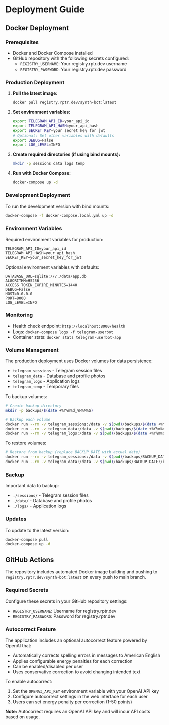 # Deployment Guide

## Docker Deployment

### Prerequisites
- Docker and Docker Compose installed
- GitHub repository with the following secrets configured:
  - `REGISTRY_USERNAME`: Your registry.rptr.dev username
  - `REGISTRY_PASSWORD`: Your registry.rptr.dev password

### Production Deployment

1. **Pull the latest image:**
   ```bash
   docker pull registry.rptr.dev/synth-bot:latest
   ```

2. **Set environment variables:**
   ```bash
   export TELEGRAM_API_ID=your_api_id
   export TELEGRAM_API_HASH=your_api_hash
   export SECRET_KEY=your_secret_key_for_jwt
   # Optional: Set other variables with defaults
   export DEBUG=False
   export LOG_LEVEL=INFO
   ```

3. **Create required directories (if using bind mounts):**
   ```bash
   mkdir -p sessions data logs temp
   ```

4. **Run with Docker Compose:**
   ```bash
   docker-compose up -d
   ```

### Development Deployment

To run the development version with bind mounts:
```bash
docker-compose -f docker-compose.local.yml up -d
```

### Environment Variables

Required environment variables for production:
```env
TELEGRAM_API_ID=your_api_id
TELEGRAM_API_HASH=your_api_hash
SECRET_KEY=your_secret_key_for_jwt
```

Optional environment variables with defaults:
```env
DATABASE_URL=sqlite:///./data/app.db
ALGORITHM=HS256
ACCESS_TOKEN_EXPIRE_MINUTES=1440
DEBUG=False
HOST=0.0.0.0
PORT=8000
LOG_LEVEL=INFO
```

### Monitoring

- Health check endpoint: `http://localhost:8000/health`
- Logs: `docker-compose logs -f telegram-userbot`
- Container stats: `docker stats telegram-userbot-app`

### Volume Management

The production deployment uses Docker volumes for data persistence:
- `telegram_sessions` - Telegram session files
- `telegram_data` - Database and profile photos  
- `telegram_logs` - Application logs
- `telegram_temp` - Temporary files

To backup volumes:
```bash
# Create backup directory
mkdir -p backups/$(date +%Y%m%d_%H%M%S)

# Backup each volume
docker run --rm -v telegram_sessions:/data -v $(pwd)/backups/$(date +%Y%m%d_%H%M%S):/backup alpine tar czf /backup/sessions.tar.gz -C /data .
docker run --rm -v telegram_data:/data -v $(pwd)/backups/$(date +%Y%m%d_%H%M%S):/backup alpine tar czf /backup/data.tar.gz -C /data .
docker run --rm -v telegram_logs:/data -v $(pwd)/backups/$(date +%Y%m%d_%H%M%S):/backup alpine tar czf /backup/logs.tar.gz -C /data .
```

To restore volumes:
```bash
# Restore from backup (replace BACKUP_DATE with actual date)
docker run --rm -v telegram_sessions:/data -v $(pwd)/backups/BACKUP_DATE:/backup alpine tar xzf /backup/sessions.tar.gz -C /data
docker run --rm -v telegram_data:/data -v $(pwd)/backups/BACKUP_DATE:/backup alpine tar xzf /backup/data.tar.gz -C /data
```

### Backup

Important data to backup:
- `./sessions/` - Telegram session files
- `./data/` - Database and profile photos
- `./logs/` - Application logs

### Updates

To update to the latest version:
```bash
docker-compose pull
docker-compose up -d
```

## GitHub Actions

The repository includes automated Docker image building and pushing to `registry.rptr.dev/synth-bot:latest` on every push to main branch.

### Required Secrets

Configure these secrets in your GitHub repository settings:
- `REGISTRY_USERNAME`: Username for registry.rptr.dev
- `REGISTRY_PASSWORD`: Password for registry.rptr.dev

### Autocorrect Feature

The application includes an optional autocorrect feature powered by OpenAI that:
- Automatically corrects spelling errors in messages to American English
- Applies configurable energy penalties for each correction
- Can be enabled/disabled per user
- Uses conservative correction to avoid changing intended text

To enable autocorrect:
1. Set the `OPENAI_API_KEY` environment variable with your OpenAI API key
2. Configure autocorrect settings in the web interface for each user
3. Users can set energy penalty per correction (1-50 points)

**Note:** Autocorrect requires an OpenAI API key and will incur API costs based on usage.
